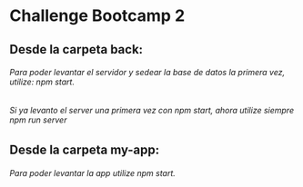 # Challenge Bootcamp 2 

## Desde la carpeta back:
###### Para poder levantar el servidor y sedear la base de datos la primera vez, utilize: npm start.
###### Si ya levanto el server una primera vez con npm start, ahora utilize siempre npm run server


## Desde la carpeta my-app:

###### Para poder levantar la app utilize npm start.

